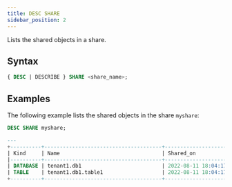 ```yaml
---
title: DESC SHARE
sidebar_position: 2
---
```


Lists the shared objects in a share.

## Syntax

```sql
{ DESC | DESCRIBE } SHARE <share_name>;
```

## Examples

The following example lists the shared objects in the share `myshare`:

```sql
DESC SHARE myshare;

---
+----------+--------------------------------------+-------------------------------+
| Kind     | Name                                 | Shared_on                     |
|----------+--------------------------------------+-------------------------------|
| DATABASE | tenant1.db1                          | 2022-08-11 18:04:17.642 -0700 |
| TABLE    | tenant1.db1.table1                   | 2022-08-11 18:04:17.749 -0700 |
+----------+--------------------------------------+-------------------------------+
```